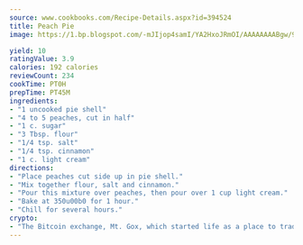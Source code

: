 ```yaml
---
source: www.cookbooks.com/Recipe-Details.aspx?id=394524
title: Peach Pie
image: https://1.bp.blogspot.com/-mJIjop4samI/YA2HxoJRmOI/AAAAAAAABgw/9Q6cN5purxQQ0M3111-VxRXtHYk4x987wCLcBGAsYHQ/s320/19.png

yield: 10
ratingValue: 3.9
calories: 192 calories
reviewCount: 234
cookTime: PT0H
prepTime: PT45M
ingredients:
- "1 uncooked pie shell"
- "4 to 5 peaches, cut in half"
- "1 c. sugar"
- "3 Tbsp. flour"
- "1/4 tsp. salt"
- "1/4 tsp. cinnamon"
- "1 c. light cream"
directions:
- "Place peaches cut side up in pie shell."
- "Mix together flour, salt and cinnamon."
- "Pour this mixture over peaches, then pour over 1 cup light cream."
- "Bake at 350u00b0 for 1 hour."
- "Chill for several hours."
crypto:
- "The Bitcoin exchange, Mt. Gox, which started life as a place to trade cards from a fantasy game, was hacked."
---
```

